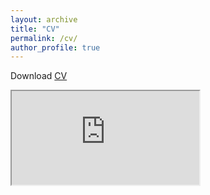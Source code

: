 ```yaml
---
layout: archive
title: "CV"
permalink: /cv/
author_profile: true
---
```


Download <a href="https://robbiemparks.github.io/files/RobbieParksCV20200408.pdf" target="_blank">CV</a>

<iframe src="https://robbiemparks.github.io/files/RobbieParksCV20200408.pdf">

</iframe>
